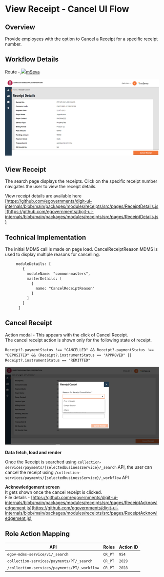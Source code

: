 # View Receipt - Cancel UI Flow

## **Overview**

Provide employees with the option to Cancel a Receipt for a specific receipt number.

## Workflow Details

Route -[ ![](https://cdn.jsdelivr.net/npm/@egovernments/digit-ui-css/img/browser-icon.png)mSeva](https://qa.digit.org/digit-ui/employee/receipts/details/PT/PT%2F107%2F2021-22%2F226438)

![](<../../../../../.gitbook/assets/image (236).png>)

## **View Receipt**

The search page displays the receipts. Click on the specific receipt number navigates the user to view the receipt details.

View receipt details are available here [https://github.com/egovernments/digit-ui-internals/blob/main/packages/modules/receipts/src/pages/ReceiptDetails.js](https://github.com/egovernments/digit-ui-internals/blob/main/packages/modules/receipts/src/pages/ReceiptDetails.js)

## **Technical Implementation**&#x20;

The initial MDMS call is made on page load. CancelReceiptReason MDMS is used to display multiple reasons for cancelling.

```
     moduleDetails: [
        {
          moduleName: "common-masters",
          masterDetails: [
            {
              name: "CancelReceiptReason"
            }
          ]
        }
      ]
```

## **Cancel Receipt**

Action modal - This appears with the click of Cancel Receipt.\
The cancel receipt action is shown only for the following state of receipt.

`Receipt?.paymentStatus !== "CANCELLED" && Receipt?.paymentStatus !== "DEPOSITED" && (Receipt?.instrumentStatus == "APPROVED" || Receipt?.instrumentStatus == "REMITTED"`

![](<../../../../../.gitbook/assets/image (224) (1).png>)

**Data fetch, load and render**

Once the Receipt is searched using `collection-services/payments/{selectedbusinessService}/_search` API, the user can cancel the receipt using `/collection-services/payments/{selectedbusinessService}/_workflow` API

**Acknowledgement screen**\
It gets shown once the cancel receipt is clicked.\
File details - [https://github.com/egovernments/digit-ui-internals/blob/main/packages/modules/receipts/src/pages/ReceiptAcknowledgement.js](https://github.com/egovernments/digit-ui-internals/blob/main/packages/modules/receipts/src/pages/ReceiptAcknowledgement.js)

## **Role Action Mapping**

| API                                          | Roles   | Action ID |
| -------------------------------------------- | ------- | --------- |
| `egov-mdms-service/v1/_search`               | `CR_PT` | `954`     |
| `collection-services/payments/PT/_search`    | `CR_PT` | `2029`    |
| `/collection-services/payments/PT/_workflow` | `CR_PT` | `2028`    |
